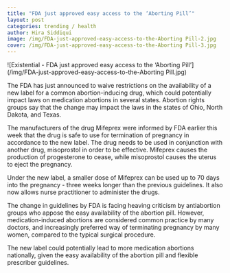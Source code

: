 ```yaml
---
title: "FDA just approved easy access to the ‘Aborting Pill’"
layout: post
categories: trending / health
author: Hira Siddiqui
image: /img/FDA-just-approved-easy-access-to-the-Aborting Pill-2.jpg
cover: /img/FDA-just-approved-easy-access-to-the-Aborting Pill-3.jpg
---
```


![Existential - FDA just approved easy access to the ‘Aborting Pill’](/img/FDA-just-approved-easy-access-to-the-Aborting Pill.jpg)

The FDA has just announced to waive restrictions on the availability of a new label for a common abortion-inducing drug, which could potentially impact laws on medication abortions in several states. Abortion rights groups say that the change may impact the laws in the states of Ohio, North Dakota, and Texas.

The manufacturers of the drug Mifeprex were informed by FDA earlier this week that the drug is safe to use for termination of pregnancy in accordance to the new label. The drug needs to be used in conjunction with another drug, misoprostol in order to be effective. Mifeprex causes the production of progesterone to cease, while misoprostol causes the uterus to eject the pregnancy.

Under the new label, a smaller dose of Mifeprex can be used up to 70 days into the pregnancy - three weeks longer than the previous guidelines. It also now allows nurse practitioner to administer the drugs.

The change in guidelines by FDA is facing heaving criticism by antiabortion groups who appose the easy availability of the abortion pill. However, medication-induced abortions are considered common practice by many doctors, and increasingly preferred way of terminating pregnancy by many women, compared to the typical surgical procedure.

The new label could potentially lead to more medication abortions nationally, given the easy availability of the abortion pill and flexible prescriber guidelines. 


